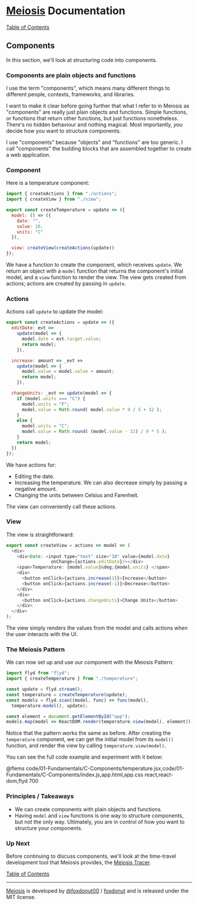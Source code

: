 # [Meiosis](https://meiosis.js.org) Documentation

[Table of Contents](toc.html)

## Components

In this section, we'll look at structuring code into components.

### Components are plain objects and functions

I use the term "components", which means many different things to different people, contexts,
frameworks, and libraries.

I want to make it clear before going further that what I refer to in Meiosis as "components" are really just
plain objects and functions. Simple functions, or functions that return other functions, but just functions
nonetheless. There's no hidden behaviour and nothing magical. Most importantly, _you_ decide how you want to
structure components.

I use "components" because "objects" and "functions" are too generic. I call "components" the building
blocks that are assembled together to create a web application.

### Component

Here is a temperature component:

```javascript
import { createActions } from "./actions";
import { createView } from "./view";

export const createTemperature = update => ({
  model: () => ({
    date: "",
    value: 20,
    units: "C"
  }),

  view: createView(createActions(update))
});
```

We have a function to create the component, which receives `update`. We return an object with a
`model` function that returns the component's initial model, and a `view` function to render the
view. The view gets created from actions; actions are created by passing in `update`.

### Actions

Actions call `update` to update the model:

```javascript
export const createActions = update => ({
  editDate: evt =>
    update(model => {
      model.date = evt.target.value;
      return model;
    }),

  increase: amount => _evt =>
    update(model => {
      model.value = model.value + amount;
      return model;
    }),

  changeUnits: _evt => update(model => {
    if (model.units === "C") {
      model.units = "F";
      model.value = Math.round( model.value * 9 / 5 + 32 );
    }
    else {
      model.units = "C";
      model.value = Math.round( (model.value - 32) / 9 * 5 );
    }
    return model;
  })
});
```

We have actions for:
- Editing the date.
- Increasing the temperature. We can also decrease simply by passing a negative amount.
- Changing the units between Celsius and Farenheit.

The view can conveniently call these actions.

### View

The view is straightforward:

```javascript
export const createView = actions => model => (
  <div>
    <div>Date: <input type="text" size="10" value={model.date}
                 onChange={actions.editDate}/></div>
    <span>Temperature: {model.value}&deg;{model.units} </span>
    <div>
      <button onClick={actions.increase(1)}>Increase</button>
      <button onClick={actions.increase(-1)}>Decrease</button>
    </div>
    <div>
      <button onClick={actions.changeUnits}>Change Units</button>
    </div>
  </div>
);
```

The view simply renders the values from the model and calls actions when the user interacts
with the UI.

### The Meiosis Pattern

We can now set up and use our component with the Meiosis Pattern:

```javascript
import flyd from "flyd";
import { createTemperature } from "./temperature";

const update = flyd.stream();
const temperature = createTemperature(update);
const models = flyd.scan((model, func) => func(model),
  temperature.model(), update);

const element = document.getElementById("app");
models.map(model => ReactDOM.render(temperature.view(model), element));
```

Notice that the pattern works the same as before. After creating the `temperature` component,
we can get the initial model from its `model()` function, and render the view by calling
`temperature.view(model)`.

You can see the full code example and experiment with it below:

@flems code/01-Fundamentals/C-Components/temperature.jsx,code/01-Fundamentals/C-Components/index.js,app.html,app.css react,react-dom,flyd 700

### Principles / Takeaways

- We can create components with plain objects and functions.
- Having `model` and `view` functions is one way to structure components, but not the only way.
Ultimately, you are in control of how you want to structure your components.

### Up Next

Before continuing to discuss components, we'll look at the time-travel development tool that Meiosis
provides, the [Meiosis Tracer](01-Fundamentals-D-Using-the-Tracer.html).

[Table of Contents](toc.html)

-----

[Meiosis](https://meiosis.js.org) is developed by [@foxdonut00](http://twitter.com/foxdonut00) / [foxdonut](https://github.com/foxdonut) and is released under the MIT license.
